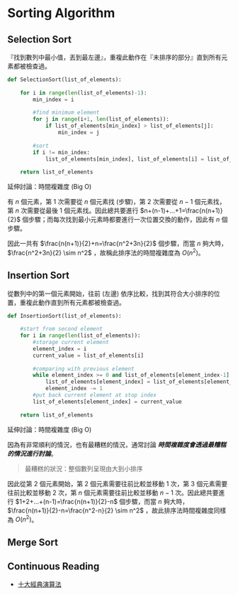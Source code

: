# Sorting Algorithm

## Selection Sort

『找到數列中最小值，丟到最左邊』，重複此動作在『未排序的部分』直到所有元素都被檢查過。

```python
def SelectionSort(list_of_elements):
  
	for i in range(len(list_of_elements)-1):
        min_index = i
    
        #find minimum element
        for j in range(i+1, len(list_of_elements)):
            if list_of_elements[min_index] > list_of_elements[j]:
                min_index = j
    
        #sort
        if i != min_index:
            list_of_elements[min_index], list_of_elements[i] = list_of_elements[i], list_of_elements[min_index]
  
	return list_of_elements
```

延伸討論：時間複雜度 (Big O)

有 $n$ 個元素，第 $1$ 次需要從 $n$ 個元素找 (步驟)，第 $2$ 次需要從 $n-1$ 個元素找，第 $n$ 次需要從最後 $1$ 個元素找。因此總共要進行 $n+(n-1)+...+1=\frac{n(n+1)}{2}$ 個步驟；而每次找到最小元素時都要進行一次位置交換的動作，因此有 $n$ 個步驟。

因此一共有 $\frac{n(n+1)}{2}+n=\frac{n^2+3n}{2}$ 個步驟，而當 $n$ 夠大時， $\frac{n^2+3n}{2} \sim n^2$ ，故稱此排序法的時間複雜度為 $O(n^2)$。





## Insertion Sort

從數列中的第一個元素開始，往前 (左邊) 依序比較，找到其符合大小排序的位置，重複此動作直到所有元素都被檢查過。

```python
def InsertionSort(list_of_elements):
    
    #start from second element
    for i in range(len(list_of_elements)):
        #storage current element
        element_index = i
        current_value = list_of_elements[i]
        
        #comparing with previous element
        while element_index >= 0 and list_of_elements[element_index-1] > current_value:
            list_of_elements[element_index] = list_of_elements[element_index-1]
            element_index -= 1
        #put back current element at stop index
        list_of_elements[element_index] = current_value
	
    return list_of_elements
```

延伸討論：時間複雜度 (Big O)

因為有非常順利的情況，也有最糟糕的情況，通常討論 ***時間複雜度會透過最糟糕的情況進行討論***。

> 最糟糕的狀況：整個數列呈現由大到小排序
>

因此從第 $2$ 個元素開始，第 $2$ 個元素需要往前比較並移動 $1$ 次，第 $3$ 個元素需要往前比較並移動 $2$ 次，第 $n$ 個元素需要往前比較並移動 $n-1$ 次。因此總共要進行 $1+2+...+(n-1)=\frac{n(n+1)}{2}-n$ 個步驟，而當 $n$ 夠大時， $\frac{n(n+1)}{2}-n=\frac{n^2-n}{2} \sim n^2$ ，故此排序法時間複雜度同樣為 $O(n^2)$。



## Merge Sort



## Continuous Reading

- [十大經典演算法](https://github.com/hustcc/JS-Sorting-Algorithm)
